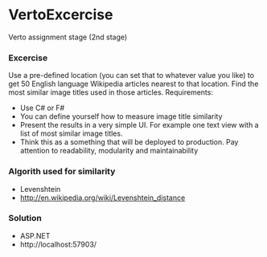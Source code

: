 ﻿# VertoExcercise
Verto assignment stage (2nd stage) 

### Excercise
Use a pre-defined location (you can set that to whatever value you like) to get 50 English language
Wikipedia
articles nearest to that location. Find the most similar image titles used in those articles.
Requirements:
- Use C# or F#
- You can define yourself how to measure image title similarity
- Present the results in a very simple UI. For example one text view with a list of most similar
image titles.
- Think this as a something that will be deployed to production. Pay attention to readability,
modularity and maintainability

### Algorith used for similarity

- Levenshtein
- http://en.wikipedia.org/wiki/Levenshtein_distance

### Solution
- ASP.NET
- http://localhost:57903/
